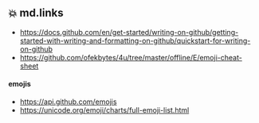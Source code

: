 ## :boom: md.links  

* https://docs.github.com/en/get-started/writing-on-github/getting-started-with-writing-and-formatting-on-github/quickstart-for-writing-on-github
* https://github.com/ofekbytes/4u/tree/master/offline/E/emoji-cheat-sheet

#### emojis
* https://api.github.com/emojis
* https://unicode.org/emoji/charts/full-emoji-list.html
